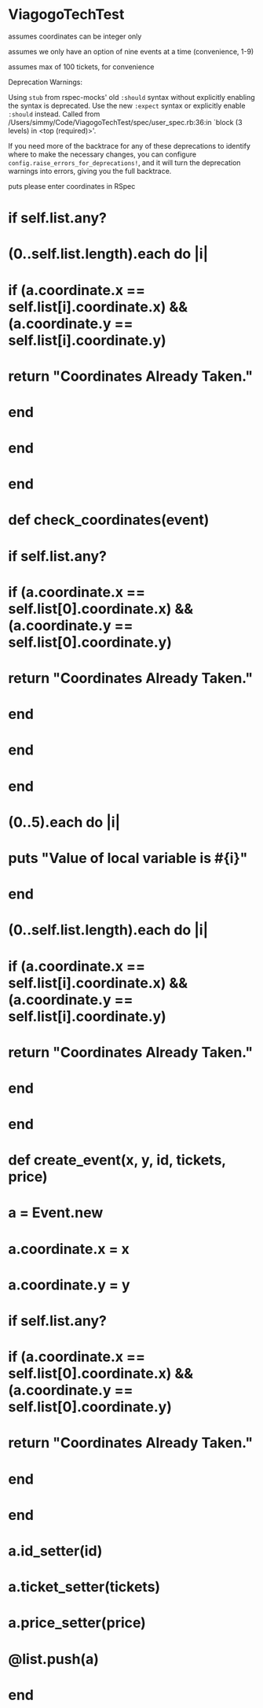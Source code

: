 # ViagogoTechTest

assumes coordinates can be integer only

assumes we only have an option of nine events at a time (convenience, 1-9)

assumes max of 100 tickets, for convenience

Deprecation Warnings:

Using `stub` from rspec-mocks' old `:should` syntax without explicitly enabling the syntax is deprecated. Use the new `:expect` syntax or explicitly enable `:should` instead. Called from /Users/simmy/Code/ViagogoTechTest/spec/user_spec.rb:36:in `block (3 levels) in <top (required)>'.


If you need more of the backtrace for any of these deprecations to
identify where to make the necessary changes, you can configure
`config.raise_errors_for_deprecations!`, and it will turn the
deprecation warnings into errors, giving you the full backtrace.

puts please enter coordinates in RSpec


# if self.list.any?
#   (0..self.list.length).each do |i|
#     if (a.coordinate.x == self.list[i].coordinate.x) && (a.coordinate.y == self.list[i].coordinate.y)
#       return "Coordinates Already Taken."
#     end
#   end
# end
#
# def check_coordinates(event)
#   if self.list.any?
#     if (a.coordinate.x == self.list[0].coordinate.x) && (a.coordinate.y == self.list[0].coordinate.y)
#       return "Coordinates Already Taken."
#     end
#   end
# end
#
# (0..5).each do |i|
#    puts "Value of local variable is #{i}"
# end
#
# (0..self.list.length).each do |i|
#   if (a.coordinate.x == self.list[i].coordinate.x) && (a.coordinate.y == self.list[i].coordinate.y)
#     return "Coordinates Already Taken."
#   end
# end

# def create_event(x, y, id, tickets, price)
#   a = Event.new
#   a.coordinate.x = x
#   a.coordinate.y = y
#   if self.list.any?
#     if (a.coordinate.x == self.list[0].coordinate.x) && (a.coordinate.y == self.list[0].coordinate.y)
#       return "Coordinates Already Taken."
#     end
#   end
#   a.id_setter(id)
#   a.ticket_setter(tickets)
#   a.price_setter(price)
#   @list.push(a)
# end
